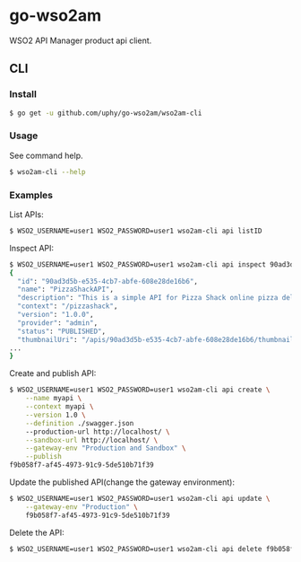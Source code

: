 # go-wso2am

WSO2 API Manager product api client.

## CLI

### Install

```bash
$ go get -u github.com/uphy/go-wso2am/wso2am-cli
```

### Usage

See command help.

```bash
$ wso2am-cli --help
```

### Examples

List APIs:

```bash
$ WSO2_USERNAME=user1 WSO2_PASSWORD=user1 wso2am-cli api listID                                   Name                Version             Description                                                       Status90ad3d5b-e535-4cb7-abfe-608e28de16b6 PizzaShackAPI       1.0.0               This is a simple API for Pizza Shack online pizza delivery store. PUBLISHED
```

Inspect API:

```bash
$ WSO2_USERNAME=user1 WSO2_PASSWORD=user1 wso2am-cli api inspect 90ad3d5b-e535-4cb7-abfe-608e28de16b6
{
  "id": "90ad3d5b-e535-4cb7-abfe-608e28de16b6",
  "name": "PizzaShackAPI",
  "description": "This is a simple API for Pizza Shack online pizza delivery store.",
  "context": "/pizzashack",
  "version": "1.0.0",
  "provider": "admin",
  "status": "PUBLISHED",
  "thumbnailUri": "/apis/90ad3d5b-e535-4cb7-abfe-608e28de16b6/thumbnail",
...
}
```

Create and publish API:

```bash
$ WSO2_USERNAME=user1 WSO2_PASSWORD=user1 wso2am-cli api create \
    --name myapi \
    --context myapi \
    --version 1.0 \
    --definition ./swagger.json
    --production-url http://localhost/ \
    --sandbox-url http://localhost/ \
    --gateway-env "Production and Sandbox" \
    --publish
f9b058f7-af45-4973-91c9-5de510b71f39
```

Update the published API(change the gateway environment):

```bash
$ WSO2_USERNAME=user1 WSO2_PASSWORD=user1 wso2am-cli api update \
    --gateway-env "Production" \
    f9b058f7-af45-4973-91c9-5de510b71f39
```

Delete the API:

```bash
$ WSO2_USERNAME=user1 WSO2_PASSWORD=user1 wso2am-cli api delete f9b058f7-af45-4973-91c9-5de510b71f39
```